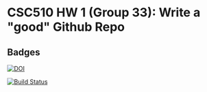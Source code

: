 # CSC510 HW 1 (Group 33): Write a "good" Github Repo

## Badges
[![DOI](https://zenodo.org/badge/DOI/10.5281/zenodo.7033329.svg)](https://doi.org/10.5281/zenodo.7033329)

[![Build Status](https://app.travis-ci.com/sreedhara-aneesh/csc510-fall22-hw-g33.svg?branch=main)](https://app.travis-ci.com/sreedhara-aneesh/csc510-fall22-hw-g33)

